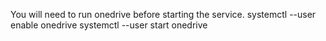 You will need to run onedrive before starting the service.
systemctl --user enable onedrive
systemctl --user start onedrive
